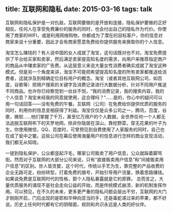 title: 互联网和隐私
date: 2015-03-16
tags: talk
---

互联网和隐私保护是一对仇敌，互联网要做的是开放和连接，隐私保护要做的正好相反。任何人在享受免费廉价的服务的同时，也会付出自己的隐私作为代价。你使用了商家的WIFI，或是利用网络购物，你都成为了潜在的目标客户，你的信息对商家来说十分重要，因此才会有商家愿意免费给你提供服务来换取你的个人信息。

淘宝怎么赚钱的？有人说中国的女人成就了淘宝，这句话既对也不对。淘宝免费提供了平台给买家和卖家，然后满足卖家提高知名度的需求，向用户来推荐指定商户的商品从中赚卖家的广告费。从这层意义来说大量女性消费者确实成就了淘宝这种模式。但是另一个角度来讲，淘宝不可能把希望提高知名度的所有卖家都推送给消费者，这就涉及到精确定位目标用户的概念。淘宝（或者其他互联网公司，如百度，谷歌等）把用户搜索的关键字及消费记录进行大数据分析，针对不同用户推送不同商品。也许你已经察觉到一丝丝不悦，“我的消费记录，我的搜索内容，我的个人信息？淘宝未经我的同意就使用，这合理吗？”……是的，你心中的疑问可以用一句话回答——没有免费的午餐。互联网（公司）在免费给你提供优质的服务的同时，利用你的信息变相获得了利益。淘宝仅仅是众多公司之一，腾讯，百度，谷歌，微软……他们掌握了千万，甚至亿万用户的个人数据，全世界任何一个人都无法逃脱互联网布下的天罗地网，除非你隐居在深山，靠挖野菜，穿无花果的叶子为生。你使用微信，QQ，百度时，可曾预见到自费使用了人家服务的同时，自己也在成了瓮中之鳖。这些公司在幕后使用海量用户的信息进行怎样的商业变现活动，我们都无从知晓。

一提到隐私保护，公众都竖起汗毛，哪家公司贩卖了用户信息，公众就跺着脚骂街。然而对于互联网的大部分公司来说，只有“直接贩卖用户信息”和“间接贩卖用户信息”的区别。世人皆贪婪，这个时代，传统以手艺为生，靠完整的产品收费的企业无路可走，纷纷转型，打着免费的旗号，开始引导用户流量，换着思路赚钱。如果说免费是互联网时代的性格，那个人隐私暴露就是它的原罪。
总而言之，大量优质服务的涌现不是社会走向公益的开始，而是传统模式崩溃，新的机制发挥作用。可以预见，在不久的未来，更多更严重的隐私问题会层出不穷，互联网的大门才刚刚开启，门后出现的是耶和华伸向亚当的手，还是毒蛇递过来的苹果，都不好说。历史上任何时代都有它的阴暗面，规则和共识永远是人类的好伙伴。


